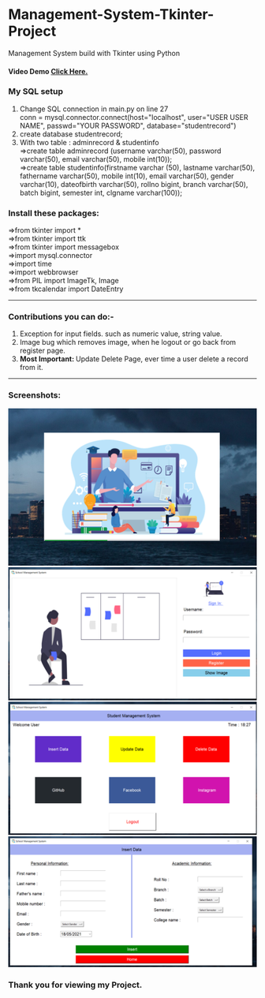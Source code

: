 # Management-System-Tkinter-Project
Management System build with Tkinter using Python
<h4>Video Demo <a href="https://youtu.be/MUoK2s_Hmoc" target="_blank">Click Here.</a></h4>
<h3>My SQL setup </h3>
<ol>
  <li>Change SQL connection in main.py on line 27<br>
  conn = mysql.connector.connect(host="localhost", user="USER USER NAME", passwd="YOUR PASSWORD", database="studentrecord")</li>
  <li>create database studentrecord;</li>
  <li>With two table : adminrecord & studentinfo<br>
  =>create table adminrecord (username varchar(50), password varchar(50), email varchar(50), mobile int(10));<br>
  =>create table studentinfo(firstname varchar (50), lastname varchar(50), fathername varchar(50), mobile int(10), email varchar(50), gender varchar(10), dateofbirth varchar(50), rollno bigint, branch varchar(50), batch bigint, semester int, clgname varchar(100));</li>
</ol>

<h3>Install these packages:</h3>
=>from tkinter import *<br>
=>from tkinter import ttk<br>
=>from tkinter import messagebox<br>
=>import mysql.connector<br>
=>import time<br>
=>import webbrowser<br>
=>from PIL import ImageTk, Image<br>
=>from tkcalendar import DateEntry<br>
<hr>
<h3>Contributions you can do:-</h3>
<ol>
  <li>Exception for input fields. such as numeric value, string value.</li>
  <li>Image bug which removes image, when he logout or go back from register page.</li>
  <li><b>Most Important: </b>Update Delete Page, ever time a user delete a record from it.</li>
 </ol>
 <hr>
<h3>Screenshots:</h3>
<img src="screenshots/1.png"></img>
<img src="screenshots/2.png"></img>
<img src="screenshots/3.png"></img>
<img src="screenshots/4.png"></img>


<h3>Thank you for viewing my Project.</h3>
